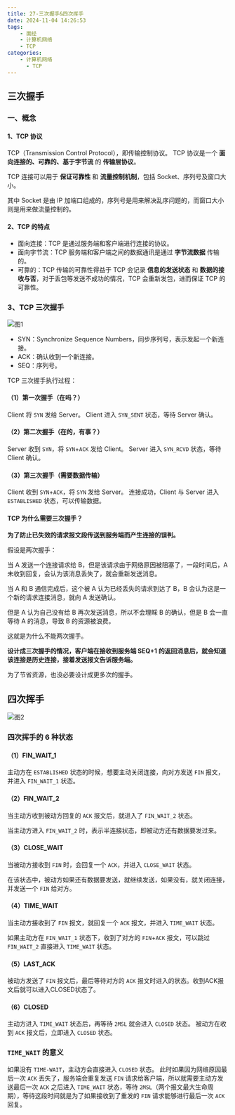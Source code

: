 ```yaml
---
title: 27-三次握手&四次挥手
date: 2024-11-04 14:26:53
tags:
    - 面经
    - 计算机网络
    - TCP
categories:
    - 计算机网络
      - TCP
---
```


## 三次握手

### 一、概念

#### 1、TCP 协议

TCP（Transmission Control Protocol），即传输控制协议。
TCP 协议是一个 **面向连接的、可靠的、基于字节流** 的 **传输层协议**。

TCP 连接可以用于 **保证可靠性** 和 **流量控制机制**，包括 Socket、序列号及窗口大小。

其中 Socket 是由 IP 加端口组成的，序列号是用来解决乱序问题的，而窗口大小则是用来做流量控制的。

#### 2、TCP 的特点

- 面向连接：TCP 是通过服务端和客户端进行连接的协议。
- 面向字节流：TCP 服务端和客户端之间的数据通讯是通过 **字节流数据** 传输的。
- 可靠的：TCP 传输的可靠性得益于 TCP 会记录 **信息的发送状态** 和 **数据的接收与否**，对于丢包等发送不成功的情况，TCP 会重新发包，进而保证 TCP 的可靠性。

### 3、TCP 三次握手

![图1](https://ask.qcloudimg.com/http-save/yehe-1208223/0b58ac09994e834e14ca43dcf357294b.png?imageView2/2/w/1620)

- SYN：Synchronize Sequence Numbers，同步序列号，表示发起一个新连接。
- ACK：确认收到一个新连接。
- SEQ：序列号。

TCP 三次握手执行过程：

#### （1）第一次握手（在吗？）

Client 将 `SYN` 发给 Server。
Client 进入 `SYN_SENT` 状态，等待 Server 确认。

#### （2）第二次握手（在的，有事？）

Server 收到 `SYN`，将 `SYN`+`ACK` 发给 Client。
Server 进入 `SYN_RCVD` 状态，等待 Client 确认。

#### （3）第三次握手（需要数据传输）

Client 收到 `SYN`+`ACK`，将 `SYN` 发给 Server。
连接成功，Client 与 Server 进入 `ESTABLISHED` 状态，可以传输数据。

#### TCP 为什么需要三次握手？

**为了防止已失效的请求报文段传送到服务端而产生连接的误判。**

假设是两次握手：

当 A 发送一个连接请求给 B，但是该请求由于网络原因被阻塞了，一段时间后，A 未收到回复，会认为该消息丢失了，就会重新发送消息。

当 A 和 B 通信完成后，这个被 A 认为已经丢失的请求到达了 B，B 会认为这是一个新的请求连接消息，就向 A 发送确认。

但是 A 认为自己没有给 B 再次发送消息，所以不会理睬 B 的确认，但是 B 会一直等待 A 的消息，导致 B 的资源被浪费。

这就是为什么不能两次握手。

**设计成三次握手的情况，客户端在接收到服务端 SEQ+1 的返回消息后，就会知道该连接是历史连接，接着发送报文告诉服务端。**

为了节省资源，也没必要设计成更多次的握手。

## 四次挥手

![图2](https://img-blog.csdnimg.cn/20190627203747107.png?x-oss-process=image/watermark,type_ZmFuZ3poZW5naGVpdGk,shadow_10,text_aHR0cHM6Ly9ibG9nLmNzZG4ubmV0L1NodWZmbGVfVHM=,size_16,color_FFFFFF,t_70)

### 四次挥手的 6 种状态

#### （1）FIN_WAIT_1

主动方在 `ESTABLISHED` 状态的时候，想要主动关闭连接，向对方发送 `FIN` 报文，并进入 `FIN_WAIT_1` 状态。

#### （2）FIN_WAIT_2

当主动方收到被动方回复的 `ACK` 报文后，就进入了 `FIN_WAIT_2` 状态。

当主动方进入 `FIN_WAIT_2` 时，表示半连接状态，即被动方还有数据要发过来。

#### （3）CLOSE_WAIT

当被动方接收到 `FIN` 时，会回复一个 `ACK`，并进入 `CLOSE_WAIT` 状态。

在该状态中，被动方如果还有数据要发送，就继续发送，如果没有，就关闭连接，并发送一个 `FIN` 给对方。

#### （4）TIME_WAIT

当主动方接收到了 `FIN` 报文，就回复一个 `ACK` 报文，并进入 `TIME_WAIT` 状态。

如果主动方在 `FIN_WAIT_1` 状态下，收到了对方的 `FIN`+`ACK` 报文，可以跳过 `FIN_WAIT_2` 直接进入 `TIME_WAIT` 状态。

#### （5）LAST_ACK

被动方发送了 `FIN` 报文后，最后等待对方的 `ACK` 报文时进入的状态。收到ACK报文后就可以进入CLOSED状态了。

#### （6）CLOSED

主动方进入 `TIME_WAIT` 状态后，再等待 `2MSL` 就会进入 `CLOSED` 状态。
被动方在收到 `ACK` 报文后，立即进入 `CLOSED` 状态。

### `TIME_WAIT` 的意义

如果没有 `TIME-WAIT`，主动方会直接进入 `CLOSED` 状态。
此时如果因为网络原因最后一次 `ACK` 丢失了，服务端会重复发送 `FIN` 请求给客户端，所以就需要主动方发送最后一次 `ACK` 之后进入 `TIME_WAIT` 状态，等待 `2MSL`（两个报文最大生命周期），等待这段时间就是为了如果接收到了重发的 `FIN` 请求能够进行最后一次 `ACK` 回复。
